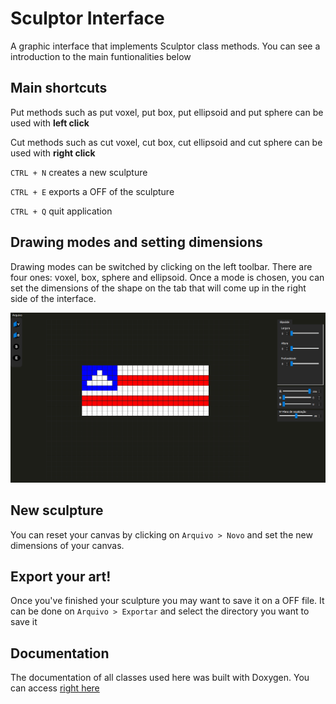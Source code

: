 # Sculptor Interface

A graphic interface that implements Sculptor class methods. You can see a introduction to the main funtionalities below

## Main shortcuts

Put methods such as put voxel, put box, put ellipsoid and put sphere can be used with **left click**

Cut methods such as cut voxel, cut box, cut ellipsoid and cut sphere can be used with **right click**

`CTRL + N` creates a new sculpture

`CTRL + E` exports a OFF of the sculpture

`CTRL + Q` quit application

## Drawing modes and setting dimensions

Drawing modes can be switched by clicking on the left toolbar. There are four ones: voxel, box, sphere and ellipsoid. Once a mode is chosen, you can set the dimensions of the shape on the tab that will come up in the right side of the interface.

![Demonstração](./assets/bahia.PNG)

## New sculpture

You can reset your canvas by clicking on `Arquivo > Novo` and set the new dimensions of your canvas.

## Export your art!

Once you've finished your sculpture you may want to save it on a OFF file. It can be done on `Arquivo > Exportar` and select the directory you want to save it

## Documentation

The documentation of all classes used here was built with Doxygen. You can access [right here](https://raphaelramosds.github.io/sculptor/interface/)
